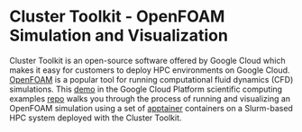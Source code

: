 # Cluster Toolkit - OpenFOAM Simulation and Visualization

Cluster Toolkit is an open-source software offered by Google Cloud which makes
it easy for customers to deploy HPC environments on Google Cloud.
[OpenFOAM](https://www.openfoam.com/) is a popular tool for running
computational fluid dynamics (CFD) simulations. This
[demo](https://github.com/GoogleCloudPlatform/scientific-computing-examples/tree/main/apptainer/demos/openfoam)
in the Google Cloud Platform scientific computing examples
[repo](https://github.com/GoogleCloudPlatform/scientific-computing-examples/tree/main)
walks you through the process of running and visualizing an OpenFOAM simulation
using a set of [apptainer](https://apptainer.org/) containers on a Slurm-based
HPC system deployed with the Cluster Toolkit.
